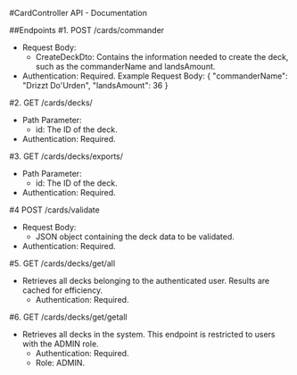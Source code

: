 #CardController API - Documentation

##Endpoints
#1. POST /cards/commander
- Request Body:
  - CreateDeckDto: Contains the information needed to create the deck, such as the commanderName and landsAmount.
- Authentication: Required.
Example Request Body:
{
  "commanderName": "Drizzt Do'Urden",
  "landsAmount": 36
}

#2. GET /cards/decks/
- Path Parameter:
  - id: The ID of the deck.
- Authentication: Required.

  
#3. GET /cards/decks/exports/
- Path Parameter:
  - id: The ID of the deck.
- Authentication: Required.

#4 POST /cards/validate
- Request Body:
  - JSON object containing the deck data to be validated.
- Authentication: Required.

#5. GET /cards/decks/get/all
- Retrieves all decks belonging to the authenticated user. Results are cached for efficiency.
  - Authentication: Required.
 
#6. GET /cards/decks/get/getall
- Retrieves all decks in the system. This endpoint is restricted to users with the ADMIN role.
  - Authentication: Required.
  - Role: ADMIN.
